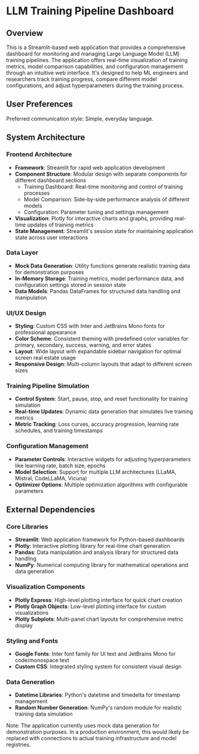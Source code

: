 # LLM Training Pipeline Dashboard

## Overview

This is a Streamlit-based web application that provides a comprehensive dashboard for monitoring and managing Large Language Model (LLM) training pipelines. The application offers real-time visualization of training metrics, model comparison capabilities, and configuration management through an intuitive web interface. It's designed to help ML engineers and researchers track training progress, compare different model configurations, and adjust hyperparameters during the training process.

## User Preferences

Preferred communication style: Simple, everyday language.

## System Architecture

### Frontend Architecture
- **Framework**: Streamlit for rapid web application development
- **Component Structure**: Modular design with separate components for different dashboard sections
  - Training Dashboard: Real-time monitoring and control of training processes
  - Model Comparison: Side-by-side performance analysis of different models
  - Configuration: Parameter tuning and settings management
- **Visualization**: Plotly for interactive charts and graphs, providing real-time updates of training metrics
- **State Management**: Streamlit's session state for maintaining application state across user interactions

### Data Layer
- **Mock Data Generation**: Utility functions generate realistic training data for demonstration purposes
- **In-Memory Storage**: Training metrics, model performance data, and configuration settings stored in session state
- **Data Models**: Pandas DataFrames for structured data handling and manipulation

### UI/UX Design
- **Styling**: Custom CSS with Inter and JetBrains Mono fonts for professional appearance
- **Color Scheme**: Consistent theming with predefined color variables for primary, secondary, success, warning, and error states
- **Layout**: Wide layout with expandable sidebar navigation for optimal screen real estate usage
- **Responsive Design**: Multi-column layouts that adapt to different screen sizes

### Training Pipeline Simulation
- **Control System**: Start, pause, stop, and reset functionality for training simulation
- **Real-time Updates**: Dynamic data generation that simulates live training metrics
- **Metric Tracking**: Loss curves, accuracy progression, learning rate schedules, and training timestamps

### Configuration Management
- **Parameter Controls**: Interactive widgets for adjusting hyperparameters like learning rate, batch size, epochs
- **Model Selection**: Support for multiple LLM architectures (LLaMA, Mistral, CodeLLaMA, Vicuna)
- **Optimizer Options**: Multiple optimization algorithms with configurable parameters

## External Dependencies

### Core Libraries
- **Streamlit**: Web application framework for Python-based dashboards
- **Plotly**: Interactive plotting library for real-time chart generation
- **Pandas**: Data manipulation and analysis library for structured data handling
- **NumPy**: Numerical computing library for mathematical operations and data generation

### Visualization Components
- **Plotly Express**: High-level plotting interface for quick chart creation
- **Plotly Graph Objects**: Low-level plotting interface for custom visualizations
- **Plotly Subplots**: Multi-panel chart layouts for comprehensive metric display

### Styling and Fonts
- **Google Fonts**: Inter font family for UI text and JetBrains Mono for code/monospace text
- **Custom CSS**: Integrated styling system for consistent visual design

### Data Generation
- **Datetime Libraries**: Python's datetime and timedelta for timestamp management
- **Random Number Generation**: NumPy's random module for realistic training data simulation

Note: The application currently uses mock data generation for demonstration purposes. In a production environment, this would likely be replaced with connections to actual training infrastructure and model registries.